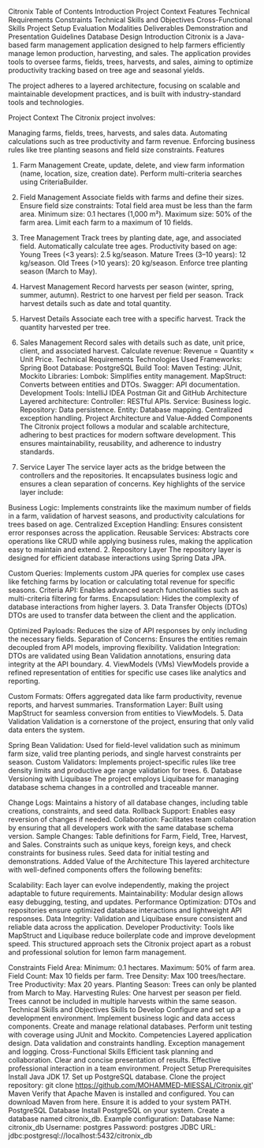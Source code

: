 Citronix
Table of Contents
Introduction
Project Context
Features
Technical Requirements
Constraints
Technical Skills and Objectives
Cross-Functional Skills
Project Setup
Evaluation Modalities
Deliverables
Demonstration and Presentation Guidelines
Database Design
Introduction
Citronix is a Java-based farm management application designed to help farmers efficiently manage lemon production, harvesting, and sales. The application provides tools to oversee farms, fields, trees, harvests, and sales, aiming to optimize productivity tracking based on tree age and seasonal yields.

The project adheres to a layered architecture, focusing on scalable and maintainable development practices, and is built with industry-standard tools and technologies.

Project Context
The Citronix project involves:

Managing farms, fields, trees, harvests, and sales data.
Automating calculations such as tree productivity and farm revenue.
Enforcing business rules like tree planting seasons and field size constraints.
Features
1. Farm Management
Create, update, delete, and view farm information (name, location, size, creation date).
Perform multi-criteria searches using CriteriaBuilder.
2. Field Management
Associate fields with farms and define their sizes.
Ensure field size constraints:
Total field area must be less than the farm area.
Minimum size: 0.1 hectares (1,000 m²).
Maximum size: 50% of the farm area.
Limit each farm to a maximum of 10 fields.
3. Tree Management
Track trees by planting date, age, and associated field.
Automatically calculate tree ages.
Productivity based on age:
Young Trees (<3 years): 2.5 kg/season.
Mature Trees (3–10 years): 12 kg/season.
Old Trees (>10 years): 20 kg/season.
Enforce tree planting season (March to May).
4. Harvest Management
Record harvests per season (winter, spring, summer, autumn).
Restrict to one harvest per field per season.
Track harvest details such as date and total quantity.
5. Harvest Details
Associate each tree with a specific harvest.
Track the quantity harvested per tree.
6. Sales Management
Record sales with details such as date, unit price, client, and associated harvest.
Calculate revenue: Revenue = Quantity × Unit Price.
Technical Requirements
Technologies Used
Frameworks: Spring Boot
Database: PostgreSQL
Build Tool: Maven
Testing: JUnit, Mockito
Libraries:
Lombok: Simplifies entity management.
MapStruct: Converts between entities and DTOs.
Swagger: API documentation.
Development Tools:
IntelliJ IDEA
Postman
Git and GitHub
Architecture
Layered architecture:
Controller: RESTful APIs.
Service: Business logic.
Repository: Data persistence.
Entity: Database mapping.
Centralized exception handling.
Project Architecture and Value-Added Components
The Citronix project follows a modular and scalable architecture, adhering to best practices for modern software development. This ensures maintainability, reusability, and adherence to industry standards.

1. Service Layer
The service layer acts as the bridge between the controllers and the repositories. It encapsulates business logic and ensures a clean separation of concerns. Key highlights of the service layer include:

Business Logic: Implements constraints like the maximum number of fields in a farm, validation of harvest seasons, and productivity calculations for trees based on age.
Centralized Exception Handling: Ensures consistent error responses across the application.
Reusable Services: Abstracts core operations like CRUD while applying business rules, making the application easy to maintain and extend.
2. Repository Layer
The repository layer is designed for efficient database interactions using Spring Data JPA.

Custom Queries: Implements custom JPA queries for complex use cases like fetching farms by location or calculating total revenue for specific seasons.
Criteria API: Enables advanced search functionalities such as multi-criteria filtering for farms.
Encapsulation: Hides the complexity of database interactions from higher layers.
3. Data Transfer Objects (DTOs)
DTOs are used to transfer data between the client and the application.

Optimized Payloads: Reduces the size of API responses by only including the necessary fields.
Separation of Concerns: Ensures the entities remain decoupled from API models, improving flexibility.
Validation Integration: DTOs are validated using Bean Validation annotations, ensuring data integrity at the API boundary.
4. ViewModels (VMs)
ViewModels provide a refined representation of entities for specific use cases like analytics and reporting.

Custom Formats: Offers aggregated data like farm productivity, revenue reports, and harvest summaries.
Transformation Layer: Built using MapStruct for seamless conversion from entities to ViewModels.
5. Data Validation
Validation is a cornerstone of the project, ensuring that only valid data enters the system.

Spring Bean Validation: Used for field-level validation such as minimum farm size, valid tree planting periods, and single harvest constraints per season.
Custom Validators: Implements project-specific rules like tree density limits and productive age range validation for trees.
6. Database Versioning with Liquibase
The project employs Liquibase for managing database schema changes in a controlled and traceable manner.

Change Logs: Maintains a history of all database changes, including table creations, constraints, and seed data.
Rollback Support: Enables easy reversion of changes if needed.
Collaboration: Facilitates team collaboration by ensuring that all developers work with the same database schema version.
Sample Changes:
Table definitions for Farm, Field, Tree, Harvest, and Sales.
Constraints such as unique keys, foreign keys, and check constraints for business rules.
Seed data for initial testing and demonstrations.
Added Value of the Architecture
This layered architecture with well-defined components offers the following benefits:

Scalability: Each layer can evolve independently, making the project adaptable to future requirements.
Maintainability: Modular design allows easy debugging, testing, and updates.
Performance Optimization: DTOs and repositories ensure optimized database interactions and lightweight API responses.
Data Integrity: Validation and Liquibase ensure consistent and reliable data across the application.
Developer Productivity: Tools like MapStruct and Liquibase reduce boilerplate code and improve development speed.
This structured approach sets the Citronix project apart as a robust and professional solution for lemon farm management.

Constraints
Field Area:
Minimum: 0.1 hectares.
Maximum: 50% of farm area.
Field Count: Max 10 fields per farm.
Tree Density: Max 100 trees/hectare.
Tree Productivity: Max 20 years.
Planting Season: Trees can only be planted from March to May.
Harvesting Rules:
One harvest per season per field.
Trees cannot be included in multiple harvests within the same season.
Technical Skills and Objectives
Skills to Develop
Configure and set up a development environment.
Implement business logic and data access components.
Create and manage relational databases.
Perform unit testing with coverage using JUnit and Mockito.
Competencies
Layered application design.
Data validation and constraints handling.
Exception management and logging.
Cross-Functional Skills
Efficient task planning and collaboration.
Clear and concise presentation of results.
Effective professional interaction in a team environment.
Project Setup
Prerequisites
Install Java JDK 17.
Set up PostgreSQL database.
Clone the project repository:
git clone https://github.com/MOHAMMED-MIESSAL/Citronix.git'
Maven Verify that Apache Maven is installed and configured. You can download Maven from here. Ensure it is added to your system PATH.
PostgreSQL Database Install PostgreSQL on your system. Create a database named citronix_db. Example configuration: Database Name: citronix_db Username: postgres Password: postgres JDBC URL: jdbc:postgresql://localhost:5432/citronix_db
